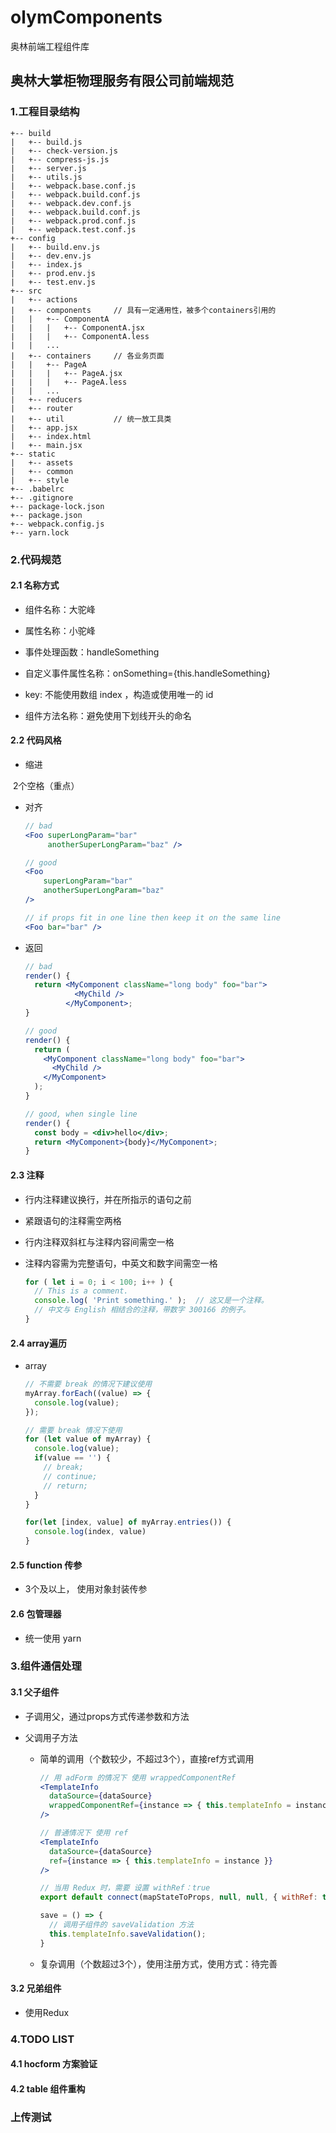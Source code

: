 # olymComponents
奥林前端工程组件库

## 奥林大掌柜物理服务有限公司前端规范

### 1.工程目录结构

``` 
+-- build
|   +-- build.js
|   +-- check-version.js
|   +-- compress-js.js
|   +-- server.js
|   +-- utils.js
|   +-- webpack.base.conf.js
|   +-- webpack.build.conf.js
|   +-- webpack.dev.conf.js
|   +-- webpack.build.conf.js
|   +-- webpack.prod.conf.js
|   +-- webpack.test.conf.js
+-- config
|   +-- build.env.js
|   +-- dev.env.js
|   +-- index.js
|   +-- prod.env.js
|   +-- test.env.js
+-- src
|   +-- actions
|   +-- components     // 具有一定通用性，被多个containers引用的
|   |   +-- ComponentA      
|   |   |   +-- ComponentA.jsx 
|   |   |   +-- ComponentA.less 
|   |   ...
|   +-- containers     // 各业务页面
|   |   +-- PageA      
|   |   |   +-- PageA.jsx 
|   |   |   +-- PageA.less 
|   |   ...
|   +-- reducers
|   +-- router
|   +-- util           // 统一放工具类
|   +-- app.jsx
|   +-- index.html
|   +-- main.jsx
+-- static
|   +-- assets
|   +-- common
|   +-- style   
+-- .babelrc
+-- .gitignore
+-- package-lock.json
+-- package.json
+-- webpack.config.js
+-- yarn.lock
```

### 2.代码规范

#### 2.1 名称方式

* 组件名称：大驼峰

- 属性名称：小驼峰

- 事件处理函数：handleSomething

- 自定义事件属性名称：onSomething={this.handleSomething}

- key: 不能使用数组 index ，构造或使用唯一的 id

- 组件方法名称：避免使用下划线开头的命名

  

#### 2.2 代码风格


* 缩进

​       2个空格（重点）

* 对齐

  ``` jsx
  // bad
  <Foo superLongParam="bar"
       anotherSuperLongParam="baz" />
  
  // good
  <Foo
      superLongParam="bar"
      anotherSuperLongParam="baz"
  />
  
  // if props fit in one line then keep it on the same line
  <Foo bar="bar" />
  ```

* 返回

  ``` jsx
  // bad
  render() {
    return <MyComponent className="long body" foo="bar">
             <MyChild />
           </MyComponent>;
  }
  
  // good
  render() {
    return (
      <MyComponent className="long body" foo="bar">
        <MyChild />
      </MyComponent>
    );
  }
  
  // good, when single line
  render() {
    const body = <div>hello</div>;
    return <MyComponent>{body}</MyComponent>;
  }
  ```

  

#### 2.3 注释

- 行内注释建议换行，并在所指示的语句之前

- 紧跟语句的注释需空两格

- 行内注释双斜杠与注释内容间需空一格

- 注释内容需为完整语句，中英文和数字间需空一格

  ``` jsx
  for ( let i = 0; i < 100; i++ ) {
    // This is a comment.
    console.log( 'Print something.' );  // 这又是一个注释。
    // 中文与 English 相结合的注释，带数字 300166 的例子。
  }
  ```

  

#### 2.4 array遍历

* array

  ``` jsx
  // 不需要 break 的情况下建议使用
  myArray.forEach((value) => {
    console.log(value);
  });
  ```

  ``` jsx
  // 需要 break 情况下使用
  for (let value of myArray) {
    console.log(value);
    if(value == '') {
      // break;
      // continue;
      // return;  
    }
  }
  
  for(let [index, value] of myArray.entries()) { 
    console.log(index, value)
  }
  ```



#### 2.5 function 传参

* 3个及以上， 使用对象封装传参

#### 2.6 包管理器

* 统一使用 yarn

### 3.组件通信处理

#### 3.1 父子组件

* 子调用父，通过props方式传递参数和方法

* 父调用子方法

  * 简单的调用（个数较少，不超过3个），直接ref方式调用

    ``` jsx
    // 用 adForm 的情况下 使用 wrappedComponentRef
    <TemplateInfo 
      dataSource={dataSource} 
      wrappedComponentRef={instance => { this.templateInfo = instance }} 
    />
    
    // 普通情况下 使用 ref
    <TemplateInfo 
      dataSource={dataSource} 
      ref={instance => { this.templateInfo = instance }} 
    />
    
    // 当用 Redux 时，需要 设置 withRef：true
    export default connect(mapStateToProps, null, null, { withRef: true })(CommonInfo)
    
    save = () => {
      // 调用子组件的 saveValidation 方法
      this.templateInfo.saveValidation();
    }
    ```

    

  * 复杂调用（个数超过3个），使用注册方式，使用方式：待完善

#### 3.2 兄弟组件

* 使用Redux

### 4.TODO LIST

#### 4.1 hocform 方案验证

#### 4.2 table 组件重构

### 上传测试